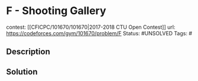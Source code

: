 # F - Shooting Gallery

contest: [[CFICPC/101670/101670|2017-2018 CTU Open Contest]]
url: https://codeforces.com/gym/101670/problem/F
Status: #UNSOLVED
Tags: #

## Description

## Solution

